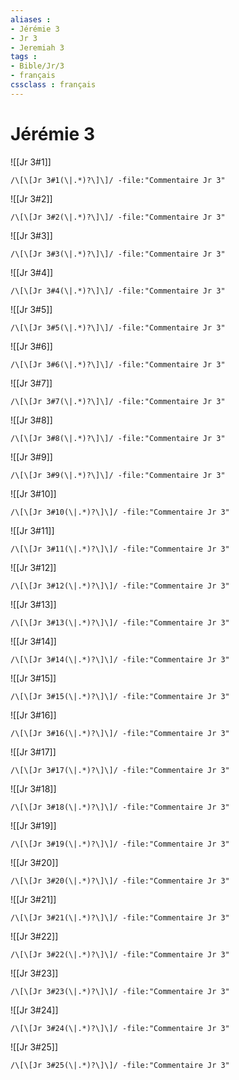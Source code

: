 ```yaml
---
aliases : 
- Jérémie 3
- Jr 3
- Jeremiah 3
tags : 
- Bible/Jr/3
- français
cssclass : français
---
```


# Jérémie 3

![[Jr 3#1]]

```query
/\[\[Jr 3#1(\|.*)?\]\]/ -file:"Commentaire Jr 3"
```

![[Jr 3#2]]

```query
/\[\[Jr 3#2(\|.*)?\]\]/ -file:"Commentaire Jr 3"
```

![[Jr 3#3]]

```query
/\[\[Jr 3#3(\|.*)?\]\]/ -file:"Commentaire Jr 3"
```

![[Jr 3#4]]

```query
/\[\[Jr 3#4(\|.*)?\]\]/ -file:"Commentaire Jr 3"
```

![[Jr 3#5]]

```query
/\[\[Jr 3#5(\|.*)?\]\]/ -file:"Commentaire Jr 3"
```

![[Jr 3#6]]

```query
/\[\[Jr 3#6(\|.*)?\]\]/ -file:"Commentaire Jr 3"
```

![[Jr 3#7]]

```query
/\[\[Jr 3#7(\|.*)?\]\]/ -file:"Commentaire Jr 3"
```

![[Jr 3#8]]

```query
/\[\[Jr 3#8(\|.*)?\]\]/ -file:"Commentaire Jr 3"
```

![[Jr 3#9]]

```query
/\[\[Jr 3#9(\|.*)?\]\]/ -file:"Commentaire Jr 3"
```

![[Jr 3#10]]

```query
/\[\[Jr 3#10(\|.*)?\]\]/ -file:"Commentaire Jr 3"
```

![[Jr 3#11]]

```query
/\[\[Jr 3#11(\|.*)?\]\]/ -file:"Commentaire Jr 3"
```

![[Jr 3#12]]

```query
/\[\[Jr 3#12(\|.*)?\]\]/ -file:"Commentaire Jr 3"
```

![[Jr 3#13]]

```query
/\[\[Jr 3#13(\|.*)?\]\]/ -file:"Commentaire Jr 3"
```

![[Jr 3#14]]

```query
/\[\[Jr 3#14(\|.*)?\]\]/ -file:"Commentaire Jr 3"
```

![[Jr 3#15]]

```query
/\[\[Jr 3#15(\|.*)?\]\]/ -file:"Commentaire Jr 3"
```

![[Jr 3#16]]

```query
/\[\[Jr 3#16(\|.*)?\]\]/ -file:"Commentaire Jr 3"
```

![[Jr 3#17]]

```query
/\[\[Jr 3#17(\|.*)?\]\]/ -file:"Commentaire Jr 3"
```

![[Jr 3#18]]

```query
/\[\[Jr 3#18(\|.*)?\]\]/ -file:"Commentaire Jr 3"
```

![[Jr 3#19]]

```query
/\[\[Jr 3#19(\|.*)?\]\]/ -file:"Commentaire Jr 3"
```

![[Jr 3#20]]

```query
/\[\[Jr 3#20(\|.*)?\]\]/ -file:"Commentaire Jr 3"
```

![[Jr 3#21]]

```query
/\[\[Jr 3#21(\|.*)?\]\]/ -file:"Commentaire Jr 3"
```

![[Jr 3#22]]

```query
/\[\[Jr 3#22(\|.*)?\]\]/ -file:"Commentaire Jr 3"
```

![[Jr 3#23]]

```query
/\[\[Jr 3#23(\|.*)?\]\]/ -file:"Commentaire Jr 3"
```

![[Jr 3#24]]

```query
/\[\[Jr 3#24(\|.*)?\]\]/ -file:"Commentaire Jr 3"
```

![[Jr 3#25]]

```query
/\[\[Jr 3#25(\|.*)?\]\]/ -file:"Commentaire Jr 3"
```

